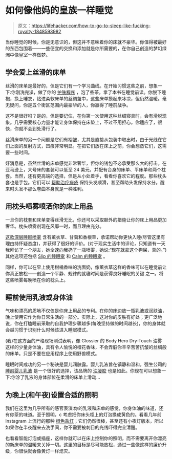 # 如何像他妈的皇族一样睡觉

> 原文：<https://lifehacker.com/how-to-go-to-sleep-like-fucking-royalty-1848593982>

当你睡觉的时候，你是无意识的，但这并不意味着你的床就不豪华。你值得被最好的东西包围着——一些便宜的交换和添加就是你所需要的，在你自己创造的梦幻绿洲中像皇室一样做梦。



## **学会爱上丝滑的床单**

丝滑的床单是最好的，但是它们有一个学习曲线。在开始习惯这些之前，想象一下:你刚洗完澡，做了你的 [护肤程序](https://lifehacker.com/how-to-use-a-retinol-without-your-face-peeling-off-1848554794) ，泡了些茶，拿了本书在睡觉前读。你脱下睡袍，换上睡衣，钻进柔软床单的丝绸茧中，这些床单摸起来冰凉，但仍然温暖。毫无疑问，你是五个街区范围内最豪华的人，你赢得了睡前战争。

这不是很好吗？是的，但是要记住，在你第一次使用这种丝绸寝具时，会有滑脱现象。几乎需要核心力量才能让身体保持在床垫上，不过不用担心。你适应了，很快，你就不会到处滑行了。

丝滑床单的另一个问题是它们有褶皱，尤其是直接从包装中取出时，由于光线在它们上面的反射方式，凹痕非常明显。在把它们放在床上之前，你会想蒸它们，这需要一些时间。

好消息是，虽然丝滑的床单感觉非常奢华，但你的钱包不必承受那么大的打击。在亚马逊上，大号床的套装可以低至 24 美元，并配有合身的床单、平床单和两个枕套。当然，还有更高端的选择，但是从小处着手，看看你喜欢它的程度。那些枕头套也是手包。它们可以 [帮助治疗痤疮](https://www.lifehacker.com.au/2021/06/silk-pillowcase-benefits/) 保持头发顺滑，甚至帮助头发保持水分。醒来时头发不那么卷曲本身就是一种胜利。

## **用枕头喷雾喷洒你的床上用品**

一旦你的枕套和床单变得丝滑无比，你还可以采取额外的措施让你的床上用品更加奢华。枕头喷雾剂现在风靡一时，而且理由充分。

[这款深层睡眠喷雾](https://us.thisworks.com/products/deep-sleep-pillow-spray-75ml?gclid=Cj0KCQiAmeKQBhDvARIsAHJ7mF7x8YxVlVHLItvFgTuS8VwNZ-ip43FnS5BzgNcBRvhgMgpn0V2_vnkaApLEEALw_wcB&gclsrc=aw.ds) 含有薰衣草、甘菊和香根草，承诺帮助你更快入睡(尽管这里有理由持怀疑态度)，并获得了很好的评价。(对于现实生活中的评论，只知道有一天我拜访了一个朋友，她全速向我扔了一瓶喷雾，她说:“现在就拿这个狗屎，真的。”)其他选项还包括 [Slip 的睡眠雾](https://www.slip.com/products/slip-sleep-mist?variant=19508185071719&currency=USD&utm_medium=product_sync&utm_source=google&utm_content=sag_organic&utm_campaign=sag_organic&gclid=Cj0KCQiAmeKQBhDvARIsAHJ7mF6CWK9Z8zA7qQd07zaj-dfWItSLGqBW9EX2IYQfan55MTk7hfeUx_MaAntyEALw_wcB) 和 [Calm 的睡眠雾](https://www.amazon.com/Calm-Sleep-Pillow-Essential-Lavender/dp/B075XF8BV1?asc_campaign=InlineText&asc_refurl=https://lifehacker.com/how-to-go-to-sleep-like-fucking-royalty-1848593982&asc_source=&tag=kinjalifehackerlink-20) 。

同样，你可以在早上使用柑橘香味的洗面奶，像薰衣草这样的香味可以在睡觉前让你真正放松——创造一个平静、规律的就寝时间是获得良好睡眠的关键 之一。将这些喷雾每晚喷在你的枕头上。

## **睡前使用乳液或身体油**

气味和漂亮的质地不仅仅是你床上用品的专利。在你的床边放一瓶乳液或润肤油，晚上使用它作为你日常生活的一部分。实际上，这对你的皮肤有好处；更广泛地说，你在打瞌睡前采取的自我护理步骤越多(每晚坚持做的时间越长)，你的身体就会越习惯于识别什么时候该进入睡眠模式。

(我)在这方面的严格现场测试表明，像 Glossier 的 Body Hero Dry-Touch 油雾 这样的少量身体油，具有令人愉悦的橙花香味，不会弄脏你辛辛苦苦抗皱的丝绸般的床单。只是不要在应用程序上使用野兽模式。

睡眠时间成功的另一个秘诀是婴儿润肤露。婴儿乳液旨在镇静和温和，强生公司的 [睡前婴儿乳液](https://www.johnsonsbaby.com/baby-products/johnsons-bedtime-baby-lotion) 是一个很好的选择，该品牌的 [油凝胶](https://www.johnsonsbaby.com/baby-products/johnsons-lavender-baby-oil-gel) 也是如此。你现在可以想象一下:你涂了乳液的身体部位在柔滑的床单上滑动…

## **为晚上(和午夜)设置合适的照明**

我们在这里为几乎所有的感官表演:你的乳液和床单的感觉，你身体油的味道，还有你茶的味道。至于照明，c 考虑把你床头柜上的灯泡换成黄色的。看看几年前 Instagram 上流行的那种 [橙色盐灯](https://www.bedbathandbeyond.com/store/product/himalayan-glow-ionic-natural-salt-crystal-lamp/203813?skuId=40415123&store=&enginename=google&mcid=PS_googlepla_nonbrand_lighting_online&product_id=40415123&adtype=pla&product_channel=online&adpos=&creative=356063100613&device=c&matchtype=&network=g&utm_campaignid=71700000053776598&utm_adgroupid=58700005139340741&targetid=92700045165104362&gclid=Cj0KCQiAmeKQBhDvARIsAHJ7mF6koK94w4F6yB7x0HNJCUBVQfAfkN9b1neYLMx1szyGbIicExdn_SgaAhOTEALw_wcB&gclsrc=aw.ds)；它们仍然很棒，甚至还有小夜灯版本，所以如果你在半夜醒来去洗手间，你不需要被刺目的光线吓得完全清醒。

也看看智能灯泡或插座，这样你就可以在床上控制你的照明，而不需要离开你漂亮的新床单的温暖来关掉一切。这里的目标是尽可能放松，通过一些像这样的廉价升级，你很快就会像黄灯一样熄灭。